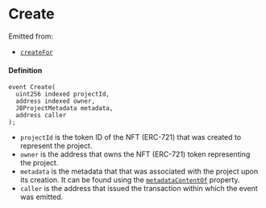 # Create

Emitted from:

* [`createFor`](/v4/deprecated/v2/contracts/jbprojects/write/createfor.md)

#### Definition

```
event Create(
  uint256 indexed projectId,
  address indexed owner,
  JBProjectMetadata metadata,
  address caller
);
```

* `projectId` is the token ID of the NFT (ERC-721) that was created to represent the project.
* `owner` is the address that owns the NFT (ERC-721) token representing the project.
* `metadata` is the metadata that that was associated with the project upon its creation. It can be found using the [`metadataContentOf`](/v4/deprecated/v2/contracts/jbprojects/properties/metadatacontentof.md) property.
* `caller` is the address that issued the transaction within which the event was emitted.
